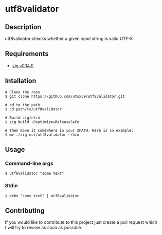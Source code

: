 # utf8validator

## Description

utf8validator checks whether a given input string is valid UTF-8

## Requirements

- [zig v0.14.0](https://ziglang.org/)

## Intallation

```console
# Clone the repo
$ git clone https://github.com/utox39/utf8validator.git

# cd to the path
$ cd path/to/utf8validator

# Build zigfetch
$ zig build -Doptimize=ReleaseSafe

# Then move it somewhere in your $PATH. Here is an example:
$ mv ./zig-out/utf8validator ~/bin
```

## Usage

### Command-line args

```console
$ utf8validator "some text"

```

### Stdin

```console
$ echo "some text" | utf8validator

```

## Contributing

If you would like to contribute to this project just create a pull request which I will try to review as soon as possible.
